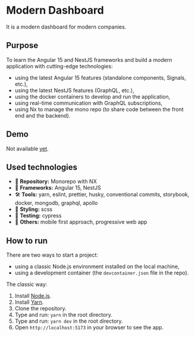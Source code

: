 # Modern Dashboard

It is a modern dashboard for modern companies.

## Purpose

To learn the Angular 15 and NestJS frameworks and build a modern application with cutting-edge technologies:

- using the latest Angular 15 features (standalone components, Signals, etc.),
- using the latest NestJS features (GraphQL, etc.),
- using the docker containers to develop and run the application,
- using real-time communication with GraphQL subscriptions,
- using Nx to manage the mono repo (to share code between the front end and the backend).

## Demo

Not available [yet](https://giphy.com/gifs/pokemon-anime-7SF5scGB2AFrgsXP63).

## Used technologies

- 🎁 **Repository:** Monorepo with NX
- 🧰 **Frameworks:** Angular 15, NestJS
- 🛠️ **Tools:** yarn, eslint, prettier, husky, conventional commits, storybook, docker, mongodb, graphql, apollo
- 🎨 **Styling:** scss
- 🧪 **Testing:** cypress
- 💎 **Others:** mobile first approach, progressive web app

## How to run

There are two ways to start a project:
- using a classic Node.js environment installed on the local machine,
- using a development container (the `devcontainer.json` file in the repo).

The classic way:

1. Install [Node.js](https://nodejs.org/en/download/).
2. Install [Yarn](https://classic.yarnpkg.com/en/docs/install/).
3. Clone the repository.
4. Type and run: `yarn` in the root directory.
5. Type and run: `yarn dev` in the root directory.
6. Open `http://localhost:5173` in your browser to see the app.
